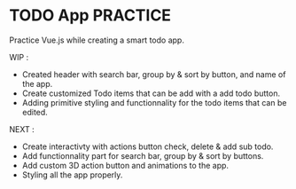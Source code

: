 # TODO App PRACTICE

Practice Vue.js while creating a smart todo app.

WIP :

- Created header with search bar, group by & sort by button, and name of the app.
- Create customized Todo items that can be add with a add todo button.
- Adding primitive styling and functionnality for the todo items that can be edited.

NEXT :

- Create interactivty with actions button check, delete & add sub todo.
- Add functionnality part for search bar, group by & sort by buttons.
- Add custom 3D action button and animations to the app.
- Styling all the app properly.